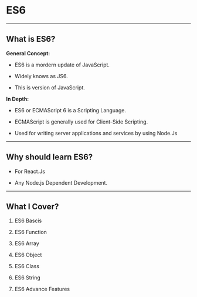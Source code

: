 # ES6
<hr>

## What is ES6?
<p><b>General Concept: </b></p>

- ES6 is a mordern update of JavaScript.

- Widely knows as JS6.

- This is version of JavaScript.

<p><b>In Depth: </b></p>

- ES6 or ECMAScript 6 is a Scripting Language.

- ECMAScript is generally used for Client-Side Scripting.

- Used for writing server applications and services by using Node.Js

-----

## Why should learn ES6?

- For React.Js

- Any Node.js Dependent Development.

-----

## What I Cover?

1. ES6 Bascis

1. ES6 Function

1. ES6 Array

1. ES6 Object

1. ES6 Class

1. ES6 String

1. ES6 Advance Features
